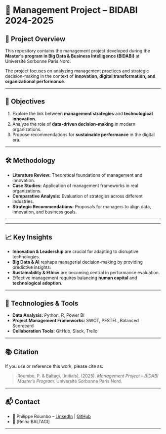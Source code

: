 # 🚀 Management Project – BIDABI 2024-2025

## 📌 Project Overview
This repository contains the management project developed during the **Master’s program in Big Data & Business Intelligence (BIDABI)** at Université Sorbonne Paris Nord.  

The project focuses on analyzing management practices and strategic decision-making in the context of **innovation, digital transformation, and organizational performance**.

---

## 🎯 Objectives
1. Explore the link between **management strategies** and **technological innovation**.  
2. Analyze the role of **data-driven decision-making** in modern organizations.  
3. Propose recommendations for **sustainable performance** in the digital era.  

---

## 🛠️ Methodology
- **Literature Review:** Theoretical foundations of management and innovation.  
- **Case Studies:** Application of management frameworks in real organizations.  
- **Comparative Analysis:** Evaluation of strategies across different industries.  
- **Strategic Recommendations:** Proposals for managers to align data, innovation, and business goals.  

---

---

## 📈 Key Insights
- **Innovation & Leadership** are crucial for adapting to disruptive technologies.  
- **Big Data & AI** reshape managerial decision-making by providing predictive insights.  
- **Sustainability & Ethics** are becoming central in performance evaluation.  
- Effective management requires balancing **human capital** and **technological adoption**.  

---

## 🚀 Technologies & Tools
- **Data Analysis:** Python, R, Power BI  
- **Project Management Frameworks:** SWOT, PESTEL, Balanced Scorecard  
- **Collaboration Tools:** GitHub, Slack, Trello  

---

## 📚 Citation
If you use or reference this work, please cite as:  

> Roumbo, P. & Baltagi, [Initials]. (2025). *Management Project – BIDABI Master’s Program.* Université Sorbonne Paris Nord.  

---

## 📬 Contact
- 👤 Philippe Roumbo – [LinkedIn](https://www.linkedin.com/) | [GitHub](https://github.com/yourusername)  
- 👤 [Reina BALTAGI]  

---
